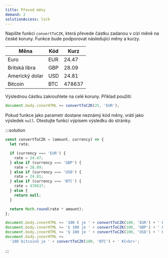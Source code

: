 ```yaml
---
title: Převod měny
demand: 2
solutionAccess: lock
---
```


Napište funkci `convertToCZK`, která převede částku zadanou v cízí měně na české koruny. Funkce bude podporovat následující měny a kurzy.

| Měna           | Kód | Kurz   |
| -------------- | --- | ------ |
| Euro           | EUR | 24.47  |
| Britská libra  | GBP | 28.09  |
| Americký dolar | USD | 24.81  |
| Bitcoin        | BTC | 478637 |

Výslednou částku zakrouhlete na celé koruny. Příklad použití:

```js
document.body.innerHTML += convertToCZK(25, 'EUR');
```

Pokud funkce jako parametr dostane neznámý kód měny, vrátí jako výsledek `null`. Otestujte funkci výpisem výsledku do stránky.

:::solution

```js
const convertToCZK = (amount, currency) => {
  let rate;

  if (currency === 'EUR') {
    rate = 24.47;
  } else if (currency === 'GBP') {
    rate = 28.09;
  } else if (currency === 'USD') {
    rate = 24.81;
  } else if (currency === 'BTC') {
    rate = 478637;
  } else {
    return null;
  }

  return Math.round(rate * amount);
};

document.body.innerHTML += '100 € je ' + convertToCZK(100, 'EUR') + ' Kč<br>';
document.body.innerHTML += '£ 100 je ' + convertToCZK(100, 'GBP') + ' Kč<br>';
document.body.innerHTML += '$ 100 je ' + convertToCZK(100, 'USD') + ' Kč<br>';
document.body.innerHTML +=
  '100 bitcoinů je ' + convertToCZK(100, 'BTC') + ' Kč<br>';
```

:::
